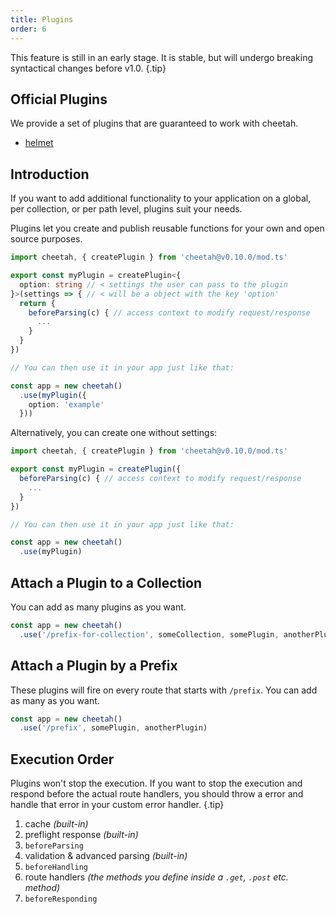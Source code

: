 ```yaml
---
title: Plugins
order: 6
---
```


This feature is still in an early stage. It is stable, but will undergo breaking syntactical changes before v1.0. {.tip}

## Official Plugins

We provide a set of plugins that are guaranteed to work with cheetah.

- [helmet](https://github.com/azurystudio/cheetah/blob/dev/guide/plugins/helmet.md)

## Introduction

If you want to add additional functionality to your application on a global, per collection, or per path level, plugins suit your needs.

Plugins let you create and publish reusable functions for your own and open source purposes.

```ts
import cheetah, { createPlugin } from 'cheetah@v0.10.0/mod.ts'

export const myPlugin = createPlugin<{
  option: string // < settings the user can pass to the plugin
}>(settings => { // < will be a object with the key 'option'
  return {
    beforeParsing(c) { // access context to modify request/response
      ...
    }
  }
})

// You can then use it in your app just like that:

const app = new cheetah()
  .use(myPlugin({
    option: 'example'
  }))
```

Alternatively, you can create one without settings:

```ts
import cheetah, { createPlugin } from 'cheetah@v0.10.0/mod.ts'

export const myPlugin = createPlugin({
  beforeParsing(c) { // access context to modify request/response
    ...
  }
})

// You can then use it in your app just like that:

const app = new cheetah()
  .use(myPlugin)
```

## Attach a Plugin to a Collection

You can add as many plugins as you want.

```ts
const app = new cheetah()
  .use('/prefix-for-collection', someCollection, somePlugin, anotherPlugin)
```

## Attach a Plugin by a Prefix

These plugins will fire on every route that starts with `/prefix`. You can add as many as you want.

```ts
const app = new cheetah()
  .use('/prefix', somePlugin, anotherPlugin)
```

## Execution Order

Plugins won't stop the execution. If you want to stop the execution and respond before the actual route handlers, you should throw a error and handle that error in your custom error handler. {.tip}

1. cache *(built-in)*
2. preflight response *(built-in)*
3. `beforeParsing`
4. validation & advanced parsing *(built-in)*
6. `beforeHandling`
7. route handlers *(the methods you define inside a `.get`, `.post` etc. method)*
8. `beforeResponding`
